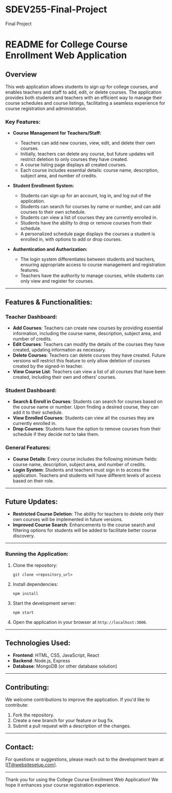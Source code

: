 # SDEV255-Final-Project
Final Project
# README for College Course Enrollment Web Application

## Overview
This web application allows students to sign up for college courses, and enables teachers and staff to add, edit, or delete courses. The application provides both students and teachers with an efficient way to manage their course schedules and course listings, facilitating a seamless experience for course registration and administration.

### Key Features:
- **Course Management for Teachers/Staff:**
  - Teachers can add new courses, view, edit, and delete their own courses.
  - Initially, teachers can delete any course, but future updates will restrict deletion to only courses they have created.
  - A course listing page displays all created courses.
  - Each course includes essential details: course name, description, subject area, and number of credits.

- **Student Enrollment System:**
  - Students can sign up for an account, log in, and log out of the application.
  - Students can search for courses by name or number, and can add courses to their own schedule.
  - Students can view a list of courses they are currently enrolled in.
  - Students have the ability to drop or remove courses from their schedule.
  - A personalized schedule page displays the courses a student is enrolled in, with options to add or drop courses.

- **Authentication and Authorization:**
  - The login system differentiates between students and teachers, ensuring appropriate access to course management and registration features.
  - Teachers have the authority to manage courses, while students can only view and register for courses.

---

## Features & Functionalities:

### Teacher Dashboard:
- **Add Courses**: Teachers can create new courses by providing essential information, including the course name, description, subject area, and number of credits.
- **Edit Courses**: Teachers can modify the details of the courses they have created, updating information as necessary.
- **Delete Courses**: Teachers can delete courses they have created. Future versions will restrict this feature to only allow deletion of courses created by the signed-in teacher.
- **View Course List**: Teachers can view a list of all courses that have been created, including their own and others’ courses.

### Student Dashboard:
- **Search & Enroll in Courses**: Students can search for courses based on the course name or number. Upon finding a desired course, they can add it to their schedule.
- **View Enrolled Courses**: Students can view all the courses they are currently enrolled in.
- **Drop Courses**: Students have the option to remove courses from their schedule if they decide not to take them.
  
### General Features:
- **Course Details**: Every course includes the following minimum fields: course name, description, subject area, and number of credits.
- **Login System**: Students and teachers must sign in to access the application. Teachers and students will have different levels of access based on their role.
  
---

## Future Updates:
- **Restricted Course Deletion**: The ability for teachers to delete only their own courses will be implemented in future versions.
- **Improved Course Search**: Enhancements to the course search and filtering options for students will be added to facilitate better course discovery.
  
---

### Running the Application:
1. Clone the repository:
   ```
   git clone <repository_url>
   ```
2. Install dependencies:
   ```
   npm install
   ```
3. Start the development server:
   ```
   npm start
   ```
4. Open the application in your browser at `http://localhost:3000`.

---

## Technologies Used:
- **Frontend**: HTML, CSS, JavaScript, React
- **Backend**: Node.js, Express
- **Database**: MongoDB (or other database solution)

---

## Contributing:
We welcome contributions to improve the application. If you'd like to contribute:
1. Fork the repository.
2. Create a new branch for your feature or bug fix.
3. Submit a pull request with a description of the changes.

---

## Contact:
For questions or suggestions, please reach out to the development team at [IT@websitesetup.com].

---

Thank you for using the College Course Enrollment Web Application! We hope it enhances your course registration experience.

